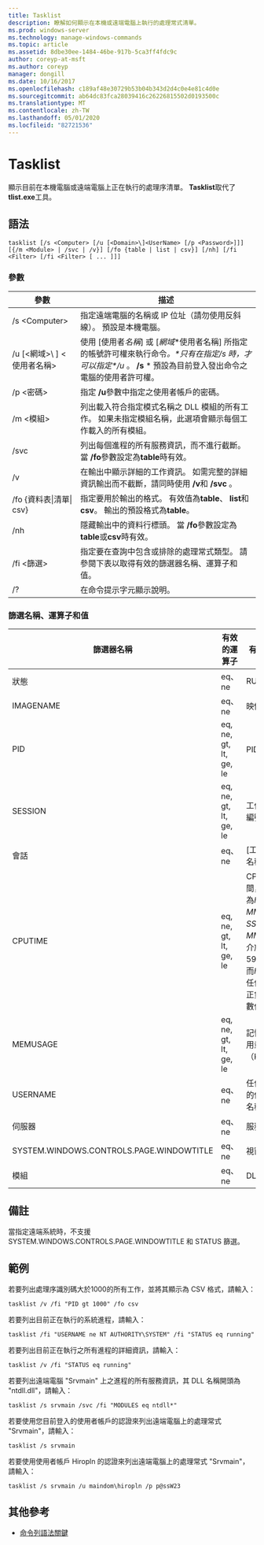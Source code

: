 ```yaml
---
title: Tasklist
description: 瞭解如何顯示在本機或遠端電腦上執行的處理常式清單。
ms.prod: windows-server
ms.technology: manage-windows-commands
ms.topic: article
ms.assetid: 8dbe30ee-1484-46be-917b-5ca3ff4fdc9c
author: coreyp-at-msft
ms.author: coreyp
manager: dongill
ms.date: 10/16/2017
ms.openlocfilehash: c189af48e30729b53b04b343d2d4c0e4e81c4d0e
ms.sourcegitcommit: ab64dc83fca28039416c26226815502d0193500c
ms.translationtype: MT
ms.contentlocale: zh-TW
ms.lasthandoff: 05/01/2020
ms.locfileid: "82721536"
---
```

# <a name="tasklist"></a>Tasklist

顯示目前在本機電腦或遠端電腦上正在執行的處理序清單。 **Tasklist**取代了**tlist.exe**工具。



## <a name="syntax"></a>語法

```
tasklist [/s <Computer> [/u [<Domain>\]<UserName> [/p <Password>]]] [{/m <Module> | /svc | /v}] [/fo {table | list | csv}] [/nh] [/fi <Filter> [/fi <Filter> [ ... ]]]
```

### <a name="parameters"></a>參數

|          參數           |                                                                                                                                            描述                                                                                                                                             |
|------------------------------|----------------------------------------------------------------------------------------------------------------------------------------------------------------------------------------------------------------------------------------------------------------------------------------------------|
|        /s \<Computer>        |                                                                                         指定遠端電腦的名稱或 IP 位址（請勿使用反斜線）。 預設是本機電腦。                                                                                         |
| /u [\<網域>\\ \] \<使用者名稱> | 使用 [使用者*名稱*] 或 [*網域*\*使用者名稱] 所指定的帳號許可權來執行命令<em>。\*只有在指定/s 時，才可以指定\*/u</em> 。 **/s** \* 預設為目前登入發出命令之電腦的使用者許可權。 |
|        /p \<密碼>        |                                                                                                       指定 **/u**參數中指定之使用者帳戶的密碼。                                                                                                        |
|         /m \<模組>         |                                                               列出載入符合指定模式名稱之 DLL 模組的所有工作。 如果未指定模組名稱，此選項會顯示每個工作載入的所有模組。                                                                |
|             /svc             |                                                                                    列出每個進程的所有服務資訊，而不進行截斷。 當 **/fo**參數設定為**table**時有效。                                                                                    |
|              /v              |                                                                                 在輸出中顯示詳細的工作資訊。 如需完整的詳細資訊輸出而不截斷，請同時使用 **/v**和 **/svc** 。                                                                                 |
|  /fo {資料表\|清單\| csv}  |                                                                             指定要用於輸出的格式。 有效值為**table**、 **list**和**csv**。 輸出的預設格式為**table**。                                                                             |
|             /nh              |                                                                                             隱藏輸出中的資料行標頭。 當 **/fo**參數設定為**table**或**csv**時有效。                                                                                              |
|        /fi \<篩選>         |                                                                          指定要在查詢中包含或排除的處理常式類型。 請參閱下表以取得有效的篩選器名稱、運算子和值。                                                                          |
|              /?              |                                                                                                                                在命令提示字元顯示說明。                                                                                                                                |

### <a name="filter-names-operators-and-values"></a>篩選名稱、運算子和值

| 篩選器名稱 |    有效的運算子     |                                                                 有效的值                                                                 |
|-------------|------------------------|----------------------------------------------------------------------------------------------------------------------------------------------|
|   狀態    |         eq、ne         |                                                                   RUNNING                                                                    |
|  IMAGENAME  |         eq、ne         |                                                                  映像名稱                                                                  |
|     PID     | eq, ne, gt, lt, ge, le |                                                                  PID 值                                                                   |
|   SESSION   | eq, ne, gt, lt, ge, le |                                                                工作階段編號                                                                |
| 會話 |         eq、ne         |                                                                 [工作階段名稱]                                                                 |
|   CPUTIME   | eq, ne, gt, lt, ge, le | CPU 時間，格式為<em>HH</em>**：**<em>MM</em>**：**<em>SS</em>，其中*MM*和*SS*介於0到59之間，而*HH*則為任何不帶正負號的數位 |
|  MEMUSAGE   | eq, ne, gt, lt, ge, le |                                                              記憶體使用量（KB）                                                              |
|  USERNAME   |         eq、ne         |                                                             任何有效的使用者名稱                                                              |
|  伺服器   |         eq、ne         |                                                                 服務名稱                                                                 |
| SYSTEM.WINDOWS.CONTROLS.PAGE.WINDOWTITLE |         eq、ne         |                                                                 視窗標題                                                                 |
|   模組   |         eq、ne         |                                                                   DLL 名稱                                                                   |

## <a name="remarks"></a>備註

當指定遠端系統時，不支援 SYSTEM.WINDOWS.CONTROLS.PAGE.WINDOWTITLE 和 STATUS 篩選。

## <a name="examples"></a><a name="BKMK_examples"></a>範例

若要列出處理序識別碼大於1000的所有工作，並將其顯示為 CSV 格式，請輸入：
```
tasklist /v /fi "PID gt 1000" /fo csv
```
若要列出目前正在執行的系統進程，請輸入：
```
tasklist /fi "USERNAME ne NT AUTHORITY\SYSTEM" /fi "STATUS eq running"
```
若要列出目前正在執行之所有進程的詳細資訊，請輸入：
```
tasklist /v /fi "STATUS eq running"
```
若要列出遠端電腦 "Srvmain" 上之進程的所有服務資訊，其 DLL 名稱開頭為 "ntdll.dll"，請輸入：
```
tasklist /s srvmain /svc /fi "MODULES eq ntdll*"
```
若要使用您目前登入的使用者帳戶的認證來列出遠端電腦上的處理常式 "Srvmain"，請輸入：
```
tasklist /s srvmain 
```
若要使用使用者帳戶 Hiropln 的認證來列出遠端電腦上的處理常式 "Srvmain"，請輸入：
```
tasklist /s srvmain /u maindom\hiropln /p p@ssW23
```

## <a name="additional-references"></a>其他參考

- [命令列語法關鍵](command-line-syntax-key.md)
